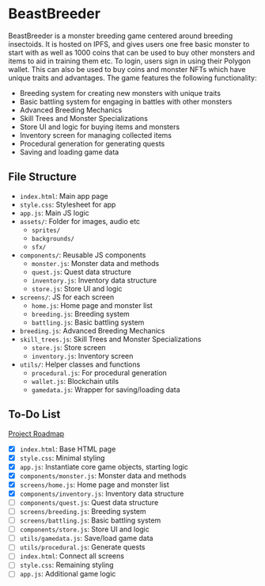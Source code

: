 # BeastBreeder

BeastBreeder is a monster breeding game centered around breeding insectoids. It is hosted on IPFS, and gives users one free basic monster to start with as well as 1000 coins that can be used to buy other monsters and items to aid in training them etc. To login, users sign in using their Polygon wallet. This can also be used to buy coins and monster NFTs which have unique traits and advantages. The game features the following functionality:
- Breeding system for creating new monsters with unique traits
- Basic battling system for engaging in battles with other monsters
- Advanced Breeding Mechanics
- Skill Trees and Monster Specializations
- Store UI and logic for buying items and monsters
- Inventory screen for managing collected items
- Procedural generation for generating quests
- Saving and loading game data

## File Structure

- `index.html`: Main app page
- `style.css`: Stylesheet for app
- `app.js`: Main JS logic
- `assets/`: Folder for images, audio etc
  - `sprites/`
  - `backgrounds/`
  - `sfx/`
- `components/`: Reusable JS components
  - `monster.js`: Monster data and methods
  - `quest.js`: Quest data structure
  - `inventory.js`: Inventory data structure
  - `store.js`: Store UI and logic
- `screens/`: JS for each screen
  - `home.js`: Home page and monster list
  - `breeding.js`: Breeding system
  - `battling.js`: Basic battling system
- `breeding.js`: Advanced Breeding Mechanics
- `skill_trees.js`: Skill Trees and Monster Specializations
  - `store.js`: Store screen
  - `inventory.js`: Inventory screen
- `utils/`: Helper classes and functions
  - `procedural.js`: For procedural generation
  - `wallet.js`: Blockchain utils 
  - `gamedata.js`: Wrapper for saving/loading data

## To-Do List

[Project Roadmap](ROADMAP.md)

- [x] `index.html`: Base HTML page
- [x] `style.css`: Minimal styling
- [x] `app.js`: Instantiate core game objects, starting logic
- [x] `components/monster.js`: Monster data and methods
- [x] `screens/home.js`: Home page and monster list
- [x] `components/inventory.js`: Inventory data structure
- [ ] `components/quest.js`: Quest data structure
- [ ] `screens/breeding.js`: Breeding system
- [ ] `screens/battling.js`: Basic battling system
- [ ] `components/store.js`: Store UI and logic
- [ ] `utils/gamedata.js`: Save/load game data
- [ ] `utils/procedural.js`: Generate quests
- [ ] `index.html`: Connect all screens
- [ ] `style.css`: Remaining styling
- [ ] `app.js`: Additional game logic
